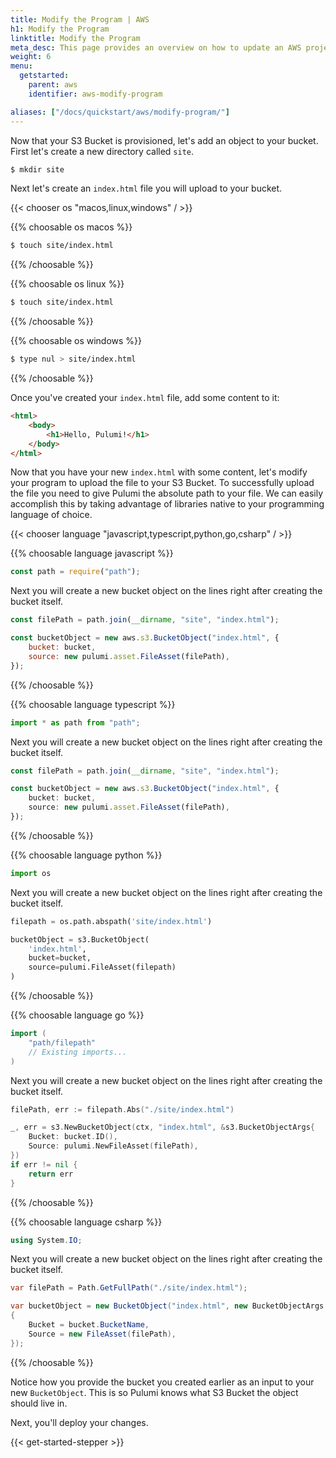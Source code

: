 ```yaml
---
title: Modify the Program | AWS
h1: Modify the Program
linktitle: Modify the Program
meta_desc: This page provides an overview on how to update an AWS project from a Pulumi program.
weight: 6
menu:
  getstarted:
    parent: aws
    identifier: aws-modify-program

aliases: ["/docs/quickstart/aws/modify-program/"]
---
```


Now that your S3 Bucket is provisioned, let's add an object to your bucket. First let's create a new directory called `site`.

```bash
$ mkdir site
```

Next let's create an `index.html` file you will upload to your bucket.

{{< chooser os "macos,linux,windows" / >}}

{{% choosable os macos %}}

```bash
$ touch site/index.html
```

{{% /choosable %}}

{{% choosable os linux %}}

```bash
$ touch site/index.html
```

{{% /choosable %}}

{{% choosable os windows %}}

```bash
$ type nul > site/index.html
```

{{% /choosable %}}

Once you've created your `index.html` file, add some content to it:

```html
<html>
    <body>
        <h1>Hello, Pulumi!</h1>
    </body>
</html>
```

Now that you have your new `index.html` with some content, let's modify your program to upload the file to your S3 Bucket. To successfully upload the file you need to give Pulumi the absolute path to your file. We can easily accomplish this by taking advantage of libraries native to your programming language of choice.

{{< chooser language "javascript,typescript,python,go,csharp" / >}}

{{% choosable language javascript %}}

```javascript
const path = require("path");
```

Next you will create a new bucket object on the lines right after creating the bucket itself.

```javascript
const filePath = path.join(__dirname, "site", "index.html");

const bucketObject = new aws.s3.BucketObject("index.html", {
    bucket: bucket,
    source: new pulumi.asset.FileAsset(filePath),
});
```

{{% /choosable %}}

{{% choosable language typescript %}}

```typescript
import * as path from "path";
```

Next you will create a new bucket object on the lines right after creating the bucket itself.

```typescript
const filePath = path.join(__dirname, "site", "index.html");

const bucketObject = new aws.s3.BucketObject("index.html", {
    bucket: bucket,
    source: new pulumi.asset.FileAsset(filePath),
});
```

{{% /choosable %}}

{{% choosable language python %}}

```python
import os
```

Next you will create a new bucket object on the lines right after creating the bucket itself.

```python
filepath = os.path.abspath('site/index.html')

bucketObject = s3.BucketObject(
    'index.html',
    bucket=bucket,
    source=pulumi.FileAsset(filepath)
)
```

{{% /choosable %}}

{{% choosable language go %}}

```go
import (
    "path/filepath"
    // Existing imports...
)
```

Next you will create a new bucket object on the lines right after creating the bucket itself.

```go
filePath, err := filepath.Abs("./site/index.html")

_, err = s3.NewBucketObject(ctx, "index.html", &s3.BucketObjectArgs{
    Bucket: bucket.ID(),
    Source: pulumi.NewFileAsset(filePath),
})
if err != nil {
    return err
}
```

{{% /choosable %}}

{{% choosable language csharp %}}

```csharp
using System.IO;
```

Next you will create a new bucket object on the lines right after creating the bucket itself.

```csharp
var filePath = Path.GetFullPath("./site/index.html");

var bucketObject = new BucketObject("index.html", new BucketObjectArgs
{
    Bucket = bucket.BucketName,
    Source = new FileAsset(filePath),
});
```

{{% /choosable %}}

Notice how you provide the bucket you created earlier as an input to your new `BucketObject`. This is so Pulumi knows what S3 Bucket the object should live in.

Next, you'll deploy your changes.

{{< get-started-stepper >}}
